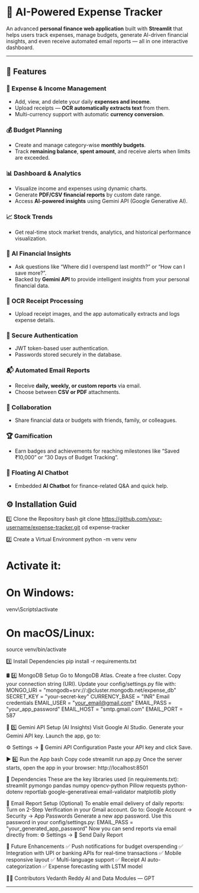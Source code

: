 # 💸 AI-Powered Expense Tracker

An advanced **personal finance web application** built with **Streamlit** that helps users track expenses, manage budgets, generate AI-driven financial insights, and even receive automated email reports — all in one interactive dashboard.

---

## 🚀 Features

### 🧾 Expense & Income Management
- Add, view, and delete your daily **expenses and income**.
- Upload receipts — **OCR automatically extracts text** from them.
- Multi-currency support with automatic **currency conversion**.

### 💰 Budget Planning
- Create and manage category-wise **monthly budgets**.
- Track **remaining balance**, **spent amount**, and receive alerts when limits are exceeded.

### 📊 Dashboard & Analytics
- Visualize income and expenses using dynamic charts.
- Generate **PDF/CSV financial reports** by custom date range.
- Access **AI-powered insights** using Gemini API (Google Generative AI).

### 📈 Stock Trends
- Get real-time stock market trends, analytics, and historical performance visualization.

### 🤖 AI Financial Insights
- Ask questions like “Where did I overspend last month?” or “How can I save more?”.
- Backed by **Gemini API** to provide intelligent insights from your personal financial data.

### 🧠 OCR Receipt Processing
- Upload receipt images, and the app automatically extracts and logs expense details.

### 🔐 Secure Authentication
- JWT token-based user authentication.
- Passwords stored securely in the database.

### 📬 Automated Email Reports
- Receive **daily, weekly, or custom reports** via email.
- Choose between **CSV or PDF** attachments.

### 👥 Collaboration
- Share financial data or budgets with friends, family, or colleagues.

### 🏆 Gamification
- Earn badges and achievements for reaching milestones like “Saved ₹10,000” or “30 Days of Budget Tracking”.

### 💬 Floating AI Chatbot
- Embedded **AI Chatbot** for finance-related Q&A and quick help.




## ⚙️ Installation Guid

1️⃣ Clone the Repository
bash
git clone https://github.com/your-username/expense-tracker.git
cd expense-tracker


2️⃣ Create a Virtual Environment
python -m venv venv
# Activate it:
# On Windows:
venv\Scripts\activate
# On macOS/Linux:
source venv/bin/activate


3️⃣ Install Dependencies
pip install -r requirements.txt


🛢️ 4️⃣ MongoDB Setup
Go to MongoDB Atlas.
Create a free cluster.
Copy your connection string (URI).
Update your config/settings.py file with:
MONGO_URI = "mongodb+srv://<username>:<password>@cluster.mongodb.net/expense_db"
SECRET_KEY = "your-secret-key"
CURRENCY_BASE = "INR"
Email credentials
EMAIL_USER = "your_email@gmail.com"
EMAIL_PASS = "your_app_password"
EMAIL_HOST = "smtp.gmail.com"
EMAIL_PORT = 587


🧠 5️⃣ Gemini API Setup (AI Insights)
Visit Google AI Studio.
Generate your Gemini API key.
Launch the app, go to:


⚙️ Settings → 🔑 Gemini API Configuration
Paste your API key and click Save.

▶️ 6️⃣ Run the App
bash
Copy code
streamlit run app.py
Once the server starts, open the app in your browser:
http://localhost:8501


🧩 Dependencies
These are the key libraries used (in requirements.txt):
streamlit
pymongo
pandas
numpy
opencv-python
Pillow
requests
python-dotenv
reportlab
google-generativeai
email-validator
matplotlib
plotly


📧 Email Report Setup (Optional)
To enable email delivery of daily reports:
Turn on 2-Step Verification in your Gmail account.
Go to:
Google Account → Security → App Passwords
Generate a new app password.
Use this password in your config/settings.py:
EMAIL_PASS = "your_generated_app_password"
Now you can send reports via email directly from:
⚙️ Settings → 📧 Send Daily Report


🏅 Future Enhancements
✅ Push notifications for budget overspending
✅ Integration with UPI or banking APIs for real-time transactions
✅ Mobile responsive layout
✅ Multi-language support
✅ Receipt AI auto-categorization
✅ Expense forecasting with LSTM model

👨‍💻 Contributors
Vedanth Reddy 
AI and Data Modules — GPT





---



